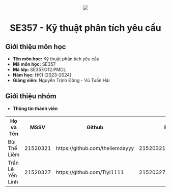 <p align="center">
   <a href="https://www.uit.edu.vn/">
      <img src="https://i.imgur.com/WmMnSRt.png" border="none">
   </a>
</p>
<h1 align="center">
    SE357 - Kỹ thuật phân tích yêu cầu
</h1>

<h2>
   Giới thiệu môn học   
</h2>

- **Tên môn học:** Kỹ thuật phân tích yêu cầu
- **Mã môn học:** SE357
- **Mã lớp:**  SE357.O12.PMCL
- **Năm học:** HK1 (2023-2024)
- **Giảng viên:** Nguyễn Trịnh Đông - Vũ Tuấn Hải

<h2>
   Giới thiệu nhóm
</h2>

- **Thông tin thành viên** 

<table align="center">
      <tr>
       <th>Họ và Tên</th>
       <th>MSSV</th>
       <th>Github</th>
       <th>Email</th>
      </tr>
      <tr>
       <td>Bùi Thế Liêm</td>
       <td>21520321</td>
       <td>https://github.com/theliemdayyy</td>
       <td>21520321@gm.uit.edu.vn</td>  
      </tr>
      <tr>
       <td>Trần Lê Yến Linh</td>
       <td>21520327</td>
       <td>https://github.com/Tlyl1111</td>
       <td>21520327@gm.uit.edu.vn</td>  
      </tr>
</table>


